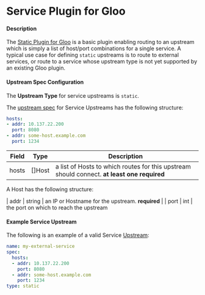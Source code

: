 # Service Plugin for Gloo


#### Description

The [Static Plugin for Gloo](https://github.com/solo-io/gloo/tree/master/pkg/coreplugins/static) is a basic plugin enabling
routing to an upstream which is simply a list of host/port combinations for a single service. 
A typical use case for defining `static` upstreams is to route to external services, or route to a service whose upstream
type is not yet supported by an existing Gloo plugin.


#### Upstream Spec Configuration

The **Upstream Type** for service upstreams is `static`. 

The [upstream spec](../v1/upstream.md#v1.Upstream) for Service Upstreams has the following structure:

```yaml
hosts:
- addr: 10.137.22.200
  port: 8080
- addr: some-host.example.com
  port: 1234
```

| Field | Type |  Description |
| ----- | ---- |  ----------- |
| hosts | []Host |  a list of Hosts to which routes for this upstream should connect. **at least one required** |

A Host has the following structure:

| addr | string |  an IP or Hostname for the upstream. **required** |
| port | int | the port on which to reach the upstream

#### Example Service Upstream

The following is an example of a valid Service [Upstream](../introduction/concepts.md#Upstreams):

```yaml
name: my-external-service
spec:
  hosts:
  - addr: 10.137.22.200
    port: 8080
  - addr: some-host.example.com
    port: 1234
type: static
```
